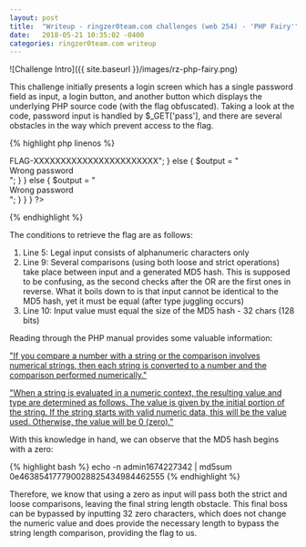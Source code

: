 ```yaml
---
layout: post
title:  "Writeup - ringzer0team.com challenges (web 254) - 'PHP Fairy'"
date:   2018-05-21 10:35:02 -0400
categories: ringzer0team.com writeup
---
```

![Challenge Intro]({{ site.baseurl }}/images/rz-php-fairy.png)

This challenge initially presents a login screen which has a single password field as input, a login button, and another button which displays the underlying PHP source code (with the flag obfuscated). Taking a look at the code, password input is handled by $_GET['pass'], and there are several obstacles in the way which prevent access to the flag.

{% highlight php linenos %}
<?php
$output = "";

if (isset($_GET['pass'])) {
  if(!preg_match('/^[^\W_]+$/', $_GET['pass'])) {
    $output = "Don't hack me please :(";
  } else {
    $pass = md5("admin1674227342");
    if ((((((((($_GET['pass'] == $pass)))) && (((($pass !== $_GET['pass']))))) || ((((($pass == $_GET['pass'])))) && ((($_GET['pass'] !== $pass)))))))) { // Trolling u lisp masta
      if (strlen($pass) == strlen($_GET['pass'])) {
        $output = "<div class='alert alert-success'>FLAG-XXXXXXXXXXXXXXXXXXXXXXX</div>";
      } else {
        $output = "<div class='alert alert-danger'>Wrong password</div>";
      }
    } else {
      $output = "<div class='alert alert-danger'>Wrong password</div>";
    }
  }
}
?>
{% endhighlight %}

The conditions to retrieve the flag are as follows:
1. Line 5: Legal input consists of alphanumeric characters only
2. Line 9: Several comparisons (using both loose and strict operations) take place between input and a generated MD5 hash. This is supposed to be confusing, as the second checks after the OR are the first ones in reverse. What it boils down to is that input cannot be identical to the MD5 hash, yet it must be equal (after type juggling occurs)
3. Line 10: Input value must equal the size of the MD5 hash - 32 chars (128 bits)

Reading through the PHP manual provides some valuable information:

["If you compare a number with a string or the comparison involves numerical strings, then each string is converted to a number and the comparison performed numerically."](http://php.net/manual/en/language.operators.comparison.php)

["When a string is evaluated in a numeric context, the resulting value and type are determined as follows. The value is given by the initial portion of the string. If the string starts with valid numeric data, this will be the value used. Otherwise, the value will be 0 (zero)."](http://php.net/manual/en/language.types.string.php#language.types.string.conversion)

With this knowledge in hand, we can observe that the MD5 hash begins with a zero:

{% highlight bash %}
echo -n admin1674227342 | md5sum
0e463854177790028825434984462555
{% endhighlight %}

Therefore, we know that using a zero as input will pass both the strict and loose comparisons, leaving the final string length obstacle. This final boss can be bypassed by inputting 32 zero characters, which does not change the numeric value and does provide the necessary length to bypass the string length comparison, providing the flag to us.
